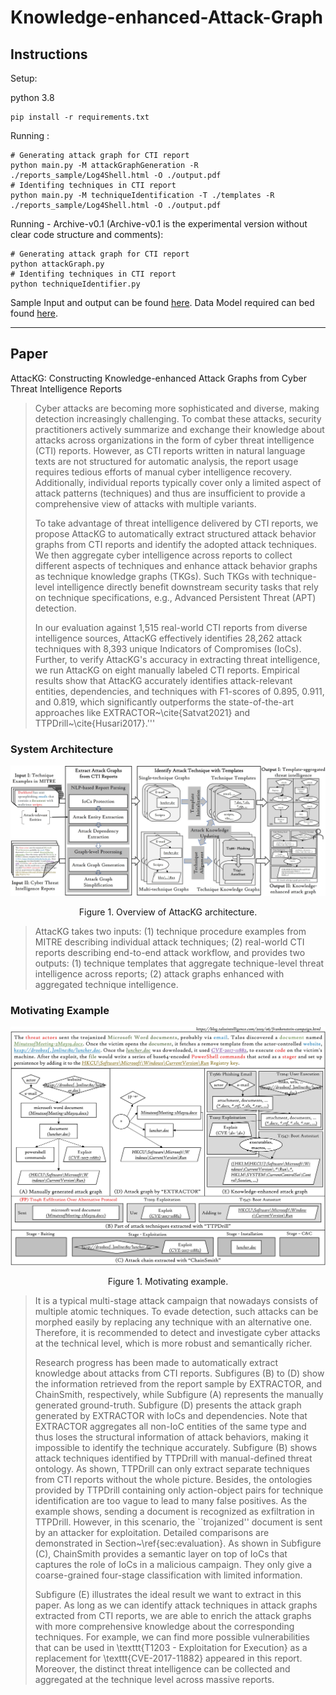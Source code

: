 # Knowledge-enhanced-Attack-Graph

## Instructions

Setup:

python 3.8
```
pip install -r requirements.txt
```

Running :
```
# Generating attack graph for CTI report
python main.py -M attackGraphGeneration -R ./reports_sample/Log4Shell.html -O ./output.pdf
# Identifing techniques in CTI report
python main.py -M techniqueIdentification -T ./templates -R ./reports_sample/Log4Shell.html -O ./output.pdf
```

Running - Archive-v0.1 (Archive-v0.1 is the experimental version without clear code structure and comments):
```
# Generating attack graph for CTI report
python attackGraph.py
# Identifing techniques in CTI report
python techniqueIdentifier.py
```

Sample Input and output can be found [here](https://github.com/li-zhenyuan/Knowledge-enhanced-Attack-Graph/tree/main/Results).
Data Model required can bed found [here](https://drive.google.com/drive/folders/1zVGPpN-i-BLlpFqQERscFGb45PkhfkUm?usp=sharing).

---

## Paper 

AttacKG: Constructing Knowledge-enhanced Attack Graphs from Cyber Threat Intelligence Reports

> Cyber attacks are becoming more sophisticated and diverse, making detection increasingly challenging. To combat these attacks, security practitioners actively summarize and exchange their knowledge about attacks across organizations in the form of cyber threat intelligence (CTI) reports. However, as CTI reports written in natural language texts are not structured for automatic analysis, the report usage requires tedious efforts of manual cyber intelligence recovery. Additionally, individual reports typically cover only a limited aspect of attack patterns (techniques) and thus are insufficient to provide a comprehensive view of attacks with multiple variants.
> 
> To take advantage of threat intelligence delivered by CTI reports, we propose AttacKG to automatically extract structured attack behavior graphs from CTI reports and identify the adopted attack techniques. We then aggregate cyber intelligence across reports to collect different aspects of techniques and enhance attack behavior graphs as technique knowledge graphs (TKGs). Such TKGs with technique-level intelligence directly benefit downstream security tasks that rely on technique specifications, e.g., Advanced Persistent Threat (APT) detection.
>
> In our evaluation against 1,515 real-world CTI reports from diverse intelligence sources, AttacKG effectively identifies 28,262 attack techniques with 8,393 unique Indicators of Compromises (IoCs). Further, to verify AttacKG's accuracy in extracting threat intelligence, we run AttacKG on eight manually labeled CTI reports. Empirical results show that AttacKG accurately identifies attack-relevant entities, dependencies, and techniques with F1-scores of 0.895, 0.911, and 0.819, which significantly outperforms the state-of-the-art approaches like EXTRACTOR~\cite{Satvat2021} and TTPDrill~\cite{Husari2017}.'''

### System Architecture

![Framework](Image/Framework_v3_00.jpg "Architecture")

<center> 
Figure 1. Overview of AttacKG architecture. 
</center> 

> AttacKG takes two inputs: (1) technique procedure examples from MITRE describing individual attack techniques; (2) real-world CTI reports describing end-to-end attack workflow, and provides two outputs: (1) technique templates that aggregate technique-level threat intelligence across reports; (2) attack graphs enhanced with aggregated technique intelligence.


### Motivating Example

![Example](Image/Example_00.jpg "Example")
<center> 
Figure 1. Motivating example.
</center> 

> It is a typical multi-stage attack campaign that nowadays consists of multiple atomic techniques.
To evade detection, such attacks can be morphed easily by replacing any technique with an alternative one. 
Therefore, it is recommended to detect and investigate cyber attacks at the technical level, which is more robust and semantically richer.
>
> Research progress has been made to automatically extract knowledge about attacks from CTI reports.
Subfigures (B) to (D) show the information retrieved from the report sample by EXTRACTOR, and ChainSmith, respectively, while Subfigure (A) represents the manually generated ground-truth.
Subfigure (D) presents the attack graph generated by EXTRACTOR with IoCs and dependencies. Note that EXTRACTOR aggregates all non-IoC entities of the same type and thus loses the structural information of attack behaviors, making it impossible to identify the technique accurately.
Subfigure (B) shows attack techniques identified by TTPDrill with manual-defined threat ontology. As shown, TTPDrill can only extract separate techniques from CTI reports without the whole picture. Besides, the ontologies provided by TTPDrill containing only action-object pairs for technique identification are too vague to lead to many false positives.  As the example shows, sending a document is recognized as exfiltration in TTPDrill. However, in this scenario, the ``trojanized'' document is sent by an attacker for exploitation.
Detailed comparisons are demonstrated in Section~\ref{sec:evaluation}.
As shown in Subfigure (C), ChainSmith provides a semantic layer on top of IoCs that captures the role of IoCs in a malicious campaign. They only give a coarse-grained four-stage classification with limited information.
>
> Subfigure (E) illustrates the ideal result we want to extract in this paper. As long as we can identify attack techniques in attack graphs extracted from CTI reports, we are able to enrich the attack graphs with more comprehensive knowledge about the corresponding techniques. For example, we can find more possible vulnerabilities that can be used in \texttt{T1203 - Exploitation for Execution} as a replacement for \texttt{CVE-2017-11882} appeared in this report. Moreover, the distinct threat intelligence can be collected and aggregated at the technique level across massive reports.
